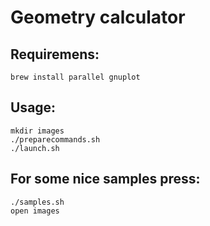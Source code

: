 # Geometry calculator

## Requiremens:
```
brew install parallel gnuplot
```
## Usage:

```
mkdir images
./preparecommands.sh
./launch.sh
```


## For some nice samples press:

```
./samples.sh
open images
```